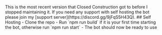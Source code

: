 <p align="center>"# Closed Construction<p>
This is the most recent version that Closed Construction got to before I stopped maintaining it. If you need any support with self hosting the bot please join my [support server](https://discord.gg/9jFqS5H43Q).
## Self Hosting
- Clone the repo
- Run `npm run build` if it is your first time starting the bot, otherwise run `npm run start`
- The bot should now be ready to use
